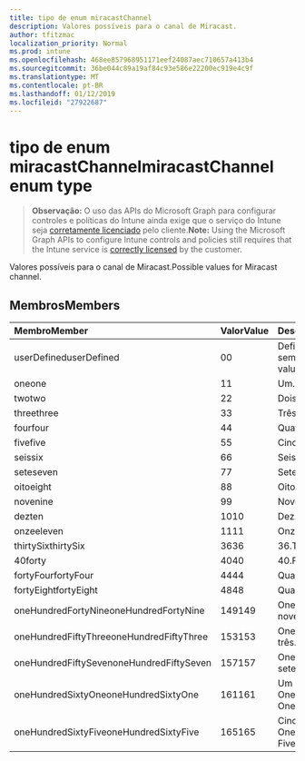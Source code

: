 ```yaml
---
title: tipo de enum miracastChannel
description: Valores possíveis para o canal de Miracast.
author: tfitzmac
localization_priority: Normal
ms.prod: intune
ms.openlocfilehash: 468ee857968951171eef24087aec710657a413b4
ms.sourcegitcommit: 36be044c89a19af84c93e586e22200ec919e4c9f
ms.translationtype: MT
ms.contentlocale: pt-BR
ms.lasthandoff: 01/12/2019
ms.locfileid: "27922687"
---
```

# <a name="miracastchannel-enum-type"></a><span data-ttu-id="62134-103">tipo de enum miracastChannel</span><span class="sxs-lookup"><span data-stu-id="62134-103">miracastChannel enum type</span></span>

> <span data-ttu-id="62134-104">**Observação:** O uso das APIs do Microsoft Graph para configurar controles e políticas do Intune ainda exige que o serviço do Intune seja [corretamente licenciado](https://go.microsoft.com/fwlink/?linkid=839381) pelo cliente.</span><span class="sxs-lookup"><span data-stu-id="62134-104">**Note:** Using the Microsoft Graph APIs to configure Intune controls and policies still requires that the Intune service is [correctly licensed](https://go.microsoft.com/fwlink/?linkid=839381) by the customer.</span></span>

<span data-ttu-id="62134-105">Valores possíveis para o canal de Miracast.</span><span class="sxs-lookup"><span data-stu-id="62134-105">Possible values for Miracast channel.</span></span>
## <a name="members"></a><span data-ttu-id="62134-106">Membros</span><span class="sxs-lookup"><span data-stu-id="62134-106">Members</span></span>
|<span data-ttu-id="62134-107">Membro</span><span class="sxs-lookup"><span data-stu-id="62134-107">Member</span></span>|<span data-ttu-id="62134-108">Valor</span><span class="sxs-lookup"><span data-stu-id="62134-108">Value</span></span>|<span data-ttu-id="62134-109">Descrição</span><span class="sxs-lookup"><span data-stu-id="62134-109">Description</span></span>|
|:---|:---|:---|
|<span data-ttu-id="62134-110">userDefined</span><span class="sxs-lookup"><span data-stu-id="62134-110">userDefined</span></span>|<span data-ttu-id="62134-111">0</span><span class="sxs-lookup"><span data-stu-id="62134-111">0</span></span>|<span data-ttu-id="62134-112">Definido pelo usuário, valor padrão, sem intenção.</span><span class="sxs-lookup"><span data-stu-id="62134-112">User Defined, default value, no intent.</span></span>|
|<span data-ttu-id="62134-113">one</span><span class="sxs-lookup"><span data-stu-id="62134-113">one</span></span>|<span data-ttu-id="62134-114">1</span><span class="sxs-lookup"><span data-stu-id="62134-114">1</span></span>|<span data-ttu-id="62134-115">Um.</span><span class="sxs-lookup"><span data-stu-id="62134-115">One.</span></span>|
|<span data-ttu-id="62134-116">two</span><span class="sxs-lookup"><span data-stu-id="62134-116">two</span></span>|<span data-ttu-id="62134-117">2</span><span class="sxs-lookup"><span data-stu-id="62134-117">2</span></span>|<span data-ttu-id="62134-118">Dois.</span><span class="sxs-lookup"><span data-stu-id="62134-118">Two.</span></span>|
|<span data-ttu-id="62134-119">three</span><span class="sxs-lookup"><span data-stu-id="62134-119">three</span></span>|<span data-ttu-id="62134-120">3</span><span class="sxs-lookup"><span data-stu-id="62134-120">3</span></span>|<span data-ttu-id="62134-121">Três.</span><span class="sxs-lookup"><span data-stu-id="62134-121">Three.</span></span>|
|<span data-ttu-id="62134-122">four</span><span class="sxs-lookup"><span data-stu-id="62134-122">four</span></span>|<span data-ttu-id="62134-123">4</span><span class="sxs-lookup"><span data-stu-id="62134-123">4</span></span>|<span data-ttu-id="62134-124">Quatro.</span><span class="sxs-lookup"><span data-stu-id="62134-124">Four.</span></span>|
|<span data-ttu-id="62134-125">five</span><span class="sxs-lookup"><span data-stu-id="62134-125">five</span></span>|<span data-ttu-id="62134-126">5</span><span class="sxs-lookup"><span data-stu-id="62134-126">5</span></span>|<span data-ttu-id="62134-127">Cinco.</span><span class="sxs-lookup"><span data-stu-id="62134-127">Five.</span></span>|
|<span data-ttu-id="62134-128">seis</span><span class="sxs-lookup"><span data-stu-id="62134-128">six</span></span>|<span data-ttu-id="62134-129">6</span><span class="sxs-lookup"><span data-stu-id="62134-129">6</span></span>|<span data-ttu-id="62134-130">Seis.</span><span class="sxs-lookup"><span data-stu-id="62134-130">Six.</span></span>|
|<span data-ttu-id="62134-131">sete</span><span class="sxs-lookup"><span data-stu-id="62134-131">seven</span></span>|<span data-ttu-id="62134-132">7</span><span class="sxs-lookup"><span data-stu-id="62134-132">7</span></span>|<span data-ttu-id="62134-133">Sete.</span><span class="sxs-lookup"><span data-stu-id="62134-133">Seven.</span></span>|
|<span data-ttu-id="62134-134">oito</span><span class="sxs-lookup"><span data-stu-id="62134-134">eight</span></span>|<span data-ttu-id="62134-135">8</span><span class="sxs-lookup"><span data-stu-id="62134-135">8</span></span>|<span data-ttu-id="62134-136">Oito.</span><span class="sxs-lookup"><span data-stu-id="62134-136">Eight.</span></span>|
|<span data-ttu-id="62134-137">nove</span><span class="sxs-lookup"><span data-stu-id="62134-137">nine</span></span>|<span data-ttu-id="62134-138">9</span><span class="sxs-lookup"><span data-stu-id="62134-138">9</span></span>|<span data-ttu-id="62134-139">Nove.</span><span class="sxs-lookup"><span data-stu-id="62134-139">Nine.</span></span>|
|<span data-ttu-id="62134-140">dez</span><span class="sxs-lookup"><span data-stu-id="62134-140">ten</span></span>|<span data-ttu-id="62134-141">10</span><span class="sxs-lookup"><span data-stu-id="62134-141">10</span></span>|<span data-ttu-id="62134-142">Dez.</span><span class="sxs-lookup"><span data-stu-id="62134-142">Ten.</span></span>|
|<span data-ttu-id="62134-143">onze</span><span class="sxs-lookup"><span data-stu-id="62134-143">eleven</span></span>|<span data-ttu-id="62134-144">11</span><span class="sxs-lookup"><span data-stu-id="62134-144">11</span></span>|<span data-ttu-id="62134-145">Onze.</span><span class="sxs-lookup"><span data-stu-id="62134-145">Eleven.</span></span>|
|<span data-ttu-id="62134-146">thirtySix</span><span class="sxs-lookup"><span data-stu-id="62134-146">thirtySix</span></span>|<span data-ttu-id="62134-147">36</span><span class="sxs-lookup"><span data-stu-id="62134-147">36</span></span>|<span data-ttu-id="62134-148">36.</span><span class="sxs-lookup"><span data-stu-id="62134-148">Thirty-Six.</span></span>|
|<span data-ttu-id="62134-149">40</span><span class="sxs-lookup"><span data-stu-id="62134-149">forty</span></span>|<span data-ttu-id="62134-150">40</span><span class="sxs-lookup"><span data-stu-id="62134-150">40</span></span>|<span data-ttu-id="62134-151">40.</span><span class="sxs-lookup"><span data-stu-id="62134-151">Forty.</span></span>|
|<span data-ttu-id="62134-152">fortyFour</span><span class="sxs-lookup"><span data-stu-id="62134-152">fortyFour</span></span>|<span data-ttu-id="62134-153">44</span><span class="sxs-lookup"><span data-stu-id="62134-153">44</span></span>|<span data-ttu-id="62134-154">Quarenta e quatro.</span><span class="sxs-lookup"><span data-stu-id="62134-154">Forty-Four.</span></span>|
|<span data-ttu-id="62134-155">fortyEight</span><span class="sxs-lookup"><span data-stu-id="62134-155">fortyEight</span></span>|<span data-ttu-id="62134-156">48</span><span class="sxs-lookup"><span data-stu-id="62134-156">48</span></span>|<span data-ttu-id="62134-157">Quarenta e oito.</span><span class="sxs-lookup"><span data-stu-id="62134-157">Forty-Eight.</span></span>|
|<span data-ttu-id="62134-158">oneHundredFortyNine</span><span class="sxs-lookup"><span data-stu-id="62134-158">oneHundredFortyNine</span></span>|<span data-ttu-id="62134-159">149</span><span class="sxs-lookup"><span data-stu-id="62134-159">149</span></span>|<span data-ttu-id="62134-160">OneHundredForty e nove.</span><span class="sxs-lookup"><span data-stu-id="62134-160">OneHundredForty-Nine.</span></span>|
|<span data-ttu-id="62134-161">oneHundredFiftyThree</span><span class="sxs-lookup"><span data-stu-id="62134-161">oneHundredFiftyThree</span></span>|<span data-ttu-id="62134-162">153</span><span class="sxs-lookup"><span data-stu-id="62134-162">153</span></span>|<span data-ttu-id="62134-163">OneHundredFifty-três.</span><span class="sxs-lookup"><span data-stu-id="62134-163">OneHundredFifty-Three.</span></span>|
|<span data-ttu-id="62134-164">oneHundredFiftySeven</span><span class="sxs-lookup"><span data-stu-id="62134-164">oneHundredFiftySeven</span></span>|<span data-ttu-id="62134-165">157</span><span class="sxs-lookup"><span data-stu-id="62134-165">157</span></span>|<span data-ttu-id="62134-166">OneHundredFifty-sete.</span><span class="sxs-lookup"><span data-stu-id="62134-166">OneHundredFifty-Seven.</span></span>|
|<span data-ttu-id="62134-167">oneHundredSixtyOne</span><span class="sxs-lookup"><span data-stu-id="62134-167">oneHundredSixtyOne</span></span>|<span data-ttu-id="62134-168">161</span><span class="sxs-lookup"><span data-stu-id="62134-168">161</span></span>|<span data-ttu-id="62134-169">Um OneHundredSixty.</span><span class="sxs-lookup"><span data-stu-id="62134-169">OneHundredSixty-One.</span></span>|
|<span data-ttu-id="62134-170">oneHundredSixtyFive</span><span class="sxs-lookup"><span data-stu-id="62134-170">oneHundredSixtyFive</span></span>|<span data-ttu-id="62134-171">165</span><span class="sxs-lookup"><span data-stu-id="62134-171">165</span></span>|<span data-ttu-id="62134-172">Cinco OneHundredSixty.</span><span class="sxs-lookup"><span data-stu-id="62134-172">OneHundredSixty-Five.</span></span>|



